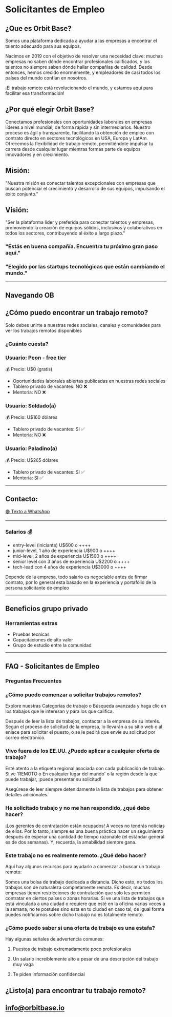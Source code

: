 # Solicitantes de Empleo

## ¿Que es Orbit Base?

Somos una plataforma dedicada a ayudar a las empresas a encontrar el talento adecuado para sus equipos.

Nacimos en 2019 con el objetivo de resolver una necesidad clave: muchas empresas no saben dónde encontrar profesionales calificados, y los talentos no siempre saben dónde hallar compañías de calidad. Desde entonces, hemos crecido enormemente, y empleadores de casi todos los países del mundo confían en nosotros.

¡El trabajo remoto está revolucionando el mundo, y estamos aquí para facilitar esa transformación!

## ¿Por qué elegir Orbit Base?

Conectamos profesionales con oportunidades laborales en empresas líderes a nivel mundial, de forma rápida y sin intermediarios. Nuestro proceso es ágil y transparente, facilitando la obtención de empleo con contrato directo en sectores tecnológicos en USA, Europa y LatAm. Ofrecemos la flexibilidad de trabajo remoto, permitiéndote impulsar tu carrera desde cualquier lugar mientras formas parte de equipos innovadores y en crecimiento.

## Misión:

"Nuestra misión es conectar talentos excepcionales con empresas que buscan potenciar el crecimiento y desarrollo de sus equipos, impulsando el éxito conjunto."

## Visión:

"Ser la plataforma líder y preferida para conectar talentos y empresas, promoviendo la creación de equipos sólidos, inclusivos y colaborativos en todos los sectores, contribuyendo al éxito a largo plazo."

### "Estás en buena compañía. Encuentra tu próximo gran paso aquí."

### "Elegido por las startups tecnológicas que están cambiando el mundo."

<hr />

## Navegando OB

## ¿Cómo puedo encontrar un trabajo remoto?

Solo debes unirte a nuestras redes sociales, canales y comunidades para ver los trabajos remotos disponibles

### ¿Cuánto cuesta?

### Usuario: **Peon** - free tier

💰 Precio: U$0 (gratis)

- Oportunidades laborales abiertas publicadas en nuestras redes sociales
- Tablero privado de vacantes: NO ❌
- Mentoria: NO ❌

### Usuario: **Soldado(a)**

💰 Precio: U$160 dólares

- Tablero privado de vacantes: SI ✅
- Mentoria: NO ❌

### Usuario: **Paladino(a)**

💰 Precio: U$265 dólares

- Tablero privado de vacantes: SI ✅
- Mentoria: SI ✅

<hr />

## Contacto:

[🟢 Texto a WhatsApp](https://wa.me/573242805768)

<hr />

### Salarios 💰

- entry-level (iniciante) U$600 o ++++
- junior-level, 1 año de experiencia U$900 o ++++
- mid-level, 2 años de experiencia U$1500 o ++++
- senior level con 3 años de experiencia U$2200 o ++++
- tech-lead con 4 años de experiencia U$3000 o ++++

Depende de la empresa, todo salario es negociable antes de firmar contrato, por lo general esta basado en la experiencia y portafolio de la persona solicitante de empleo

<hr />

## Beneficios grupo privado

### Herramientas extras

- Pruebas tecnicas
- Capacitaciones de alto valor
- Grupo de estudio entre la comunidad

<hr />

## FAQ - Solicitantes de Empleo

### Preguntas Frecuentes

### ¿Cómo puedo comenzar a solicitar trabajos remotos?

Explore nuestras Categorías de trabajo o Búsqueda avanzada y haga clic en los trabajos que le interesan y para los que califica.

Después de leer la lista de trabajos, contactar a la empresa de su interés. Según el proceso de solicitud de la empresa, lo llevarán a su sitio web o al enlace para solicitar el puesto, o se le pedirá que envíe su solicitud por correo electrónico.

### Vivo fuera de los EE.UU. ¿Puedo aplicar a cualquier oferta de trabajo?

Esté atento a la etiqueta regional asociada con cada publicación de trabajo. Si ve 'REMOTO o En cualquier lugar del mundo' o la región desde la que puede trabajar, ¡puede presentar su solicitud!

Asegúrese de leer siempre detenidamente la lista de trabajos para obtener detalles adicionales.

### He solicitado trabajo y no me han respondido, ¿qué debo hacer?

¡Los gerentes de contratación están ocupados! A veces no tendrás noticias de ellos. Por lo tanto, siempre es una buena práctica hacer un seguimiento después de esperar una cantidad de tiempo razonable (el estándar general es de dos semanas). Y, recuerda, la amabilidad siempre gana.

### Este trabajo no es realmente remoto. ¿Qué debo hacer?

Aquí hay algunos recursos para ayudarlo a comenzar a buscar un trabajo remoto:

Somos una bolsa de trabajo dedicada a distancia. Dicho esto, no todos los trabajos son de naturaleza completamente remota. Es decir, muchas empresas tienen restricciones de contratación que solo les permiten contratar en ciertos países o zonas horarias. Si ve una lista de trabajos que está vinculada a una ciudad o requiere que esté en la oficina varias veces a la semana, no te postules sino esta en tu ciudad en caso tal, de igual forma puedes notificarnos sobre dicho trabajo no es totalmente remoto.

### ¿Cómo puedo saber si una oferta de trabajo es una estafa?

Hay algunas señales de advertencia comunes:

1. Puestos de trabajo extremadamente poco profesionales

2. Un salario increíblemente alto a pesar de una descripción del trabajo muy vaga

3. Te piden información confidencial

## ¿Listo(a) para encontrar tu trabajo remoto?

## info@orbitbase.io
